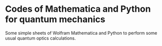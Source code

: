 # Codes of Mathematica and Python for quantum mechanics
Some simple sheets of Wolfram Mathematica and Python to perform some usual quantum optics calculations.
